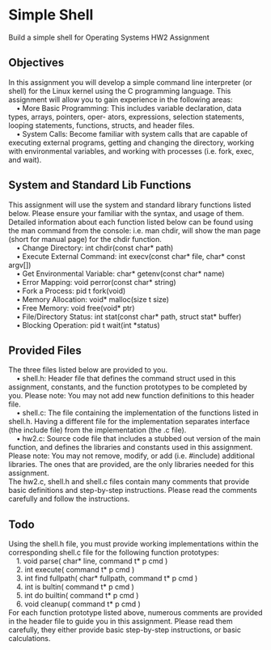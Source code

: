 # Simple Shell
Build a simple shell for Operating Systems HW2 Assignment  
## Objectives  
In this assignment you will develop a simple command line interpreter (or shell) for the Linux kernel using
the C programming language. This assignment will allow you to gain experience in the following areas:    		 
&nbsp;&nbsp;&nbsp;&nbsp;• More Basic Programming: This includes variable declaration, data types, arrays, pointers, oper-
ators, expressions, selection statements, looping statements, functions, structs, and header files.  
&nbsp;&nbsp;&nbsp;&nbsp;• System Calls: Become familiar with system calls that are capable of executing external programs,
getting and changing the directory, working with environmental variables, and working with processes
(i.e. fork, exec, and wait).  
## System and Standard Lib Functions  
This assignment will use the system and standard library functions listed below. Please ensure your familiar
with the syntax, and usage of them. Detailed information about each function listed below can be found
using the man command from the console: i.e. man chdir, will show the man page (short for manual
page) for the chdir function.  
&nbsp;&nbsp;&nbsp;&nbsp;• Change Directory: int chdir(const char* path)  
&nbsp;&nbsp;&nbsp;&nbsp;• Execute External Command: int execv(const char* file, char* const argv[])  
&nbsp;&nbsp;&nbsp;&nbsp;• Get Environmental Variable: char* getenv(const char* name)  
&nbsp;&nbsp;&nbsp;&nbsp;• Error Mapping: void perror(const char* string)  
&nbsp;&nbsp;&nbsp;&nbsp;• Fork a Process: pid t fork(void)  
&nbsp;&nbsp;&nbsp;&nbsp;• Memory Allocation: void* malloc(size t size)  
&nbsp;&nbsp;&nbsp;&nbsp;• Free Memory: void free(void* ptr)   
&nbsp;&nbsp;&nbsp;&nbsp;• File/Directory Status: int stat(const char* path, struct stat* buffer)  
&nbsp;&nbsp;&nbsp;&nbsp;• Blocking Operation: pid t wait(int *status)   
## Provided Files  
The three files listed below are provided to you.  
&nbsp;&nbsp;&nbsp;&nbsp;• shell.h: Header file that defines the command struct used in this assignment, constants, and the
function prototypes to be completed by you. Please note: You may not add new function definitions
to this header file.  
&nbsp;&nbsp;&nbsp;&nbsp;• shell.c: The file containing the implementation of the functions listed in shell.h. Having a different
file for the implementation separates interface (the include file) from the implementation (the .c file).  
&nbsp;&nbsp;&nbsp;&nbsp;• hw2.c: Source code file that includes a stubbed out version of the main function, and defines the
libraries and constants used in this assignment. Please note: You may not remove, modify, or add
(i.e. #include) additional libraries. The ones that are provided, are the only libraries needed for this
assignment.  
The hw2.c, shell.h and shell.c files contain many comments that provide basic definitions and step-by-step
instructions. Please read the comments carefully and follow the instructions.  
## Todo
Using the shell.h file, you must provide working implementations within the corresponding shell.c file for
the following function prototypes:  
&nbsp;&nbsp;&nbsp;&nbsp;1. void parse( char* line, command t* p cmd )  
&nbsp;&nbsp;&nbsp;&nbsp;2. int execute( command t* p cmd )  
&nbsp;&nbsp;&nbsp;&nbsp;3. int find fullpath( char* fullpath, command t* p cmd )  
&nbsp;&nbsp;&nbsp;&nbsp;4. int is bultin( command t* p cmd )  
&nbsp;&nbsp;&nbsp;&nbsp;5. int do builtin( command t* p cmd )  
&nbsp;&nbsp;&nbsp;&nbsp;6. void cleanup( command t* p cmd )  
For each function prototype listed above, numerous comments are provided in the header file to guide you
in this assignment. Please read them carefully, they either provide basic step-by-step instructions, or basic
calculations.  

